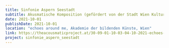 ```yaml
---
title: Sinfonie Aspern Seestadt 
subtitle: Akusmatische Komposition (gefördert von der Stadt Wien Kultur)
date: 2021-10-01
publishDate: 2021-10-01
location: "echoes around me, Akademie der bildenden Künste, Wien"
link: https://theacousmaticproject.at/30-09-01-10-03-04-10-2021-echoes-around-me-festival/
project: sinfonie_aspern_seestadt 
---
```

